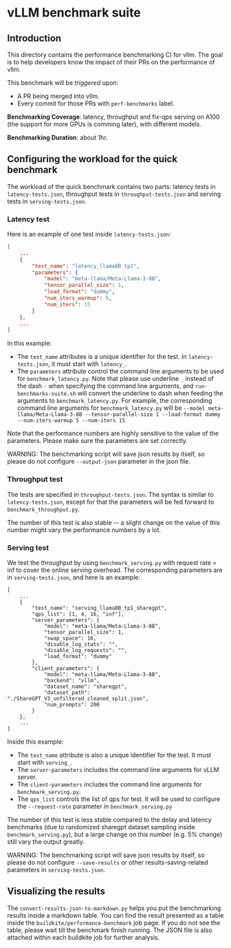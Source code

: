 # vLLM benchmark suite

## Introduction

This directory contains the performance benchmarking CI for vllm.
The goal is to help developers know the impact of their PRs on the performance of vllm.

This benchmark will be *triggered* upon:
- A PR being merged into vllm.
- Every commit for those PRs with `perf-benchmarks` label.

**Benchmarking Coverage**: latency, throughput and fix-qps serving on A100 (the support for more GPUs is comming later), with different models.

**Benchmarking Duration**: about 1hr.

## Configuring the workload for the quick benchmark

The workload of the quick benchmark contains two parts: latency tests in `latency-tests.json`, throughput tests in `throughput-tests.json` and serving tests in `serving-tests.json`.

### Latency test

Here is an example of one test inside `latency-tests.json`:

```json
[
    ...
    {
        "test_name": "latency_llama8B_tp1",
        "parameters": {
            "model": "meta-llama/Meta-Llama-3-8B",
            "tensor_parallel_size": 1,
            "load_format": "dummy",
            "num_iters_warmup": 5,
            "num_iters": 15
        }
    },
    ...
]
```

In this example:
-  The `test_name` attributes is a unique identifier for the test. In `latency-tests.json`, it must start with `latency_`.
-  The `parameters` attribute control the command line arguments to be used for `benchmark_latency.py`. Note that please use underline `_` instead of the dash `-` when specifying the command line arguments, and `run-benchmarks-suite.sh` will convert the underline to dash when feeding the arguments to `benchmark_latency.py`. For example, the corresponding command line arguments for `benchmark_latency.py` will be `--model meta-llama/Meta-Llama-3-8B --tensor-parallel-size 1 --load-format dummy --num-iters-warmup 5 --num-iters 15`

Note that the performance numbers are highly sensitive to the value of the parameters. Please make sure the parameters are set correctly.

WARNING: The benchmarking script will save json results by itself, so please do not configure `--output-json` parameter in the json file.


### Throughput test
The tests are specified in `throughput-tests.json`. The syntax is similar to `latency-tests.json`, except for that the parameters will be fed forward to `benchmark_throughput.py`.

The number of this test is also stable -- a slight change on the value of this number might vary the performance numbers by a lot.

### Serving test
We test the throughput by using `benchmark_serving.py` with request rate = inf to cover the online serving overhead. The corresponding parameters are in `serving-tests.json`, and here is an example:

```
[
    ...
    {
        "test_name": "serving_llama8B_tp1_sharegpt",
        "qps_list": [1, 4, 16, "inf"],
        "server_parameters": {
            "model": "meta-llama/Meta-Llama-3-8B",
            "tensor_parallel_size": 1,
            "swap_space": 16,
            "disable_log_stats": "",
            "disable_log_requests": "",
            "load_format": "dummy"
        },
        "client_parameters": {
            "model": "meta-llama/Meta-Llama-3-8B",
            "backend": "vllm",
            "dataset_name": "sharegpt",
            "dataset_path": "./ShareGPT_V3_unfiltered_cleaned_split.json",
            "num_prompts": 200
        }
    },
    ...
]
```

Inside this example:
- The `test_name` attribute is also a unique identifier for the test. It must start with `serving_`.
- The `server-parameters` includes the command line arguments for vLLM server.
- The `client-parameters` includes the command line arguments for `benchmark_serving.py`.
- The `qps_list` controls the list of qps for test. It will be used to configure the `--request-rate` parameter in `benchmark_serving.py`

The number of this test is less stable compared to the delay and latency benchmarks (due to randomized sharegpt dataset sampling inside `benchmark_serving.py`), but a large change on this number (e.g. 5% change) still vary the output greatly.

WARNING: The benchmarking script will save json results by itself, so please do not configure `--save-results` or other results-saving-related parameters in `serving-tests.json`.

## Visualizing the results
The `convert-results-json-to-markdown.py` helps you put the benchmarking results inside a markdown table.
You can find the result presented as a table inside the `buildkite/performance-benchmark` job page.
If you do not see the table, please wait till the benchmark finish running.
The JSON file is also attached within each buildkite job for further analysis.